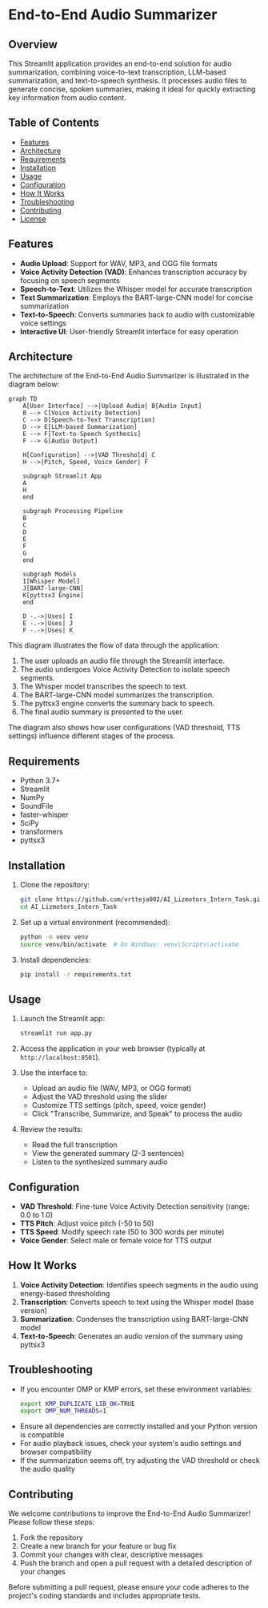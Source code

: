 # End-to-End Audio Summarizer

## Overview

This Streamlit application provides an end-to-end solution for audio summarization, combining voice-to-text transcription, LLM-based summarization, and text-to-speech synthesis. It processes audio files to generate concise, spoken summaries, making it ideal for quickly extracting key information from audio content.

## Table of Contents

- [Features](#features)
- [Architecture](#architecture)
- [Requirements](#requirements)
- [Installation](#installation)
- [Usage](#usage)
- [Configuration](#configuration)
- [How It Works](#how-it-works)
- [Troubleshooting](#troubleshooting)
- [Contributing](#contributing)
- [License](#license)

## Features

- **Audio Upload**: Support for WAV, MP3, and OGG file formats
- **Voice Activity Detection (VAD)**: Enhances transcription accuracy by focusing on speech segments
- **Speech-to-Text**: Utilizes the Whisper model for accurate transcription
- **Text Summarization**: Employs the BART-large-CNN model for concise summarization
- **Text-to-Speech**: Converts summaries back to audio with customizable voice settings
- **Interactive UI**: User-friendly Streamlit interface for easy operation

## Architecture

The architecture of the End-to-End Audio Summarizer is illustrated in the diagram below:

```mermaid
graph TD
    A[User Interface] -->|Upload Audio| B[Audio Input]
    B --> C[Voice Activity Detection]
    C --> D[Speech-to-Text Transcription]
    D --> E[LLM-based Summarization]
    E --> F[Text-to-Speech Synthesis]
    F --> G[Audio Output]

    H[Configuration] -->|VAD Threshold| C
    H -->|Pitch, Speed, Voice Gender| F

    subgraph Streamlit App
    A
    H
    end

    subgraph Processing Pipeline
    B
    C
    D
    E
    F
    G
    end

    subgraph Models
    I[Whisper Model]
    J[BART-large-CNN]
    K[pyttsx3 Engine]
    end

    D -.->|Uses| I
    E -.->|Uses| J
    F -.->|Uses| K
```

This diagram illustrates the flow of data through the application:
1. The user uploads an audio file through the Streamlit interface.
2. The audio undergoes Voice Activity Detection to isolate speech segments.
3. The Whisper model transcribes the speech to text.
4. The BART-large-CNN model summarizes the transcription.
5. The pyttsx3 engine converts the summary back to speech.
6. The final audio summary is presented to the user.

The diagram also shows how user configurations (VAD threshold, TTS settings) influence different stages of the process.

## Requirements

- Python 3.7+
- Streamlit
- NumPy
- SoundFile
- faster-whisper
- SciPy
- transformers
- pyttsx3

## Installation

1. Clone the repository:
   ```bash
   git clone https://github.com/vrtteja002/AI_Lizmotors_Intern_Task.git
   cd AI_Lizmotors_Intern_Task
   ```

2. Set up a virtual environment (recommended):
   ```bash
   python -m venv venv
   source venv/bin/activate  # On Windows: venv\Scripts\activate
   ```

3. Install dependencies:
   ```bash
   pip install -r requirements.txt
   ```

## Usage

1. Launch the Streamlit app:
   ```bash
   streamlit run app.py
   ```

2. Access the application in your web browser (typically at `http://localhost:8501`).

3. Use the interface to:
   - Upload an audio file (WAV, MP3, or OGG format)
   - Adjust the VAD threshold using the slider
   - Customize TTS settings (pitch, speed, voice gender)
   - Click "Transcribe, Summarize, and Speak" to process the audio

4. Review the results:
   - Read the full transcription
   - View the generated summary (2-3 sentences)
   - Listen to the synthesized summary audio

## Configuration

- **VAD Threshold**: Fine-tune Voice Activity Detection sensitivity (range: 0.0 to 1.0)
- **TTS Pitch**: Adjust voice pitch (-50 to 50)
- **TTS Speed**: Modify speech rate (50 to 300 words per minute)
- **Voice Gender**: Select male or female voice for TTS output

## How It Works

1. **Voice Activity Detection**: Identifies speech segments in the audio using energy-based thresholding
2. **Transcription**: Converts speech to text using the Whisper model (base version)
3. **Summarization**: Condenses the transcription using BART-large-CNN model
4. **Text-to-Speech**: Generates an audio version of the summary using pyttsx3

## Troubleshooting

- If you encounter OMP or KMP errors, set these environment variables:
  ```bash
  export KMP_DUPLICATE_LIB_OK=TRUE
  export OMP_NUM_THREADS=1
  ```
- Ensure all dependencies are correctly installed and your Python version is compatible
- For audio playback issues, check your system's audio settings and browser compatibility
- If the summarization seems off, try adjusting the VAD threshold or check the audio quality

## Contributing

We welcome contributions to improve the End-to-End Audio Summarizer! Please follow these steps:

1. Fork the repository
2. Create a new branch for your feature or bug fix
3. Commit your changes with clear, descriptive messages
4. Push the branch and open a pull request with a detailed description of your changes

Before submitting a pull request, please ensure your code adheres to the project's coding standards and includes appropriate tests.
